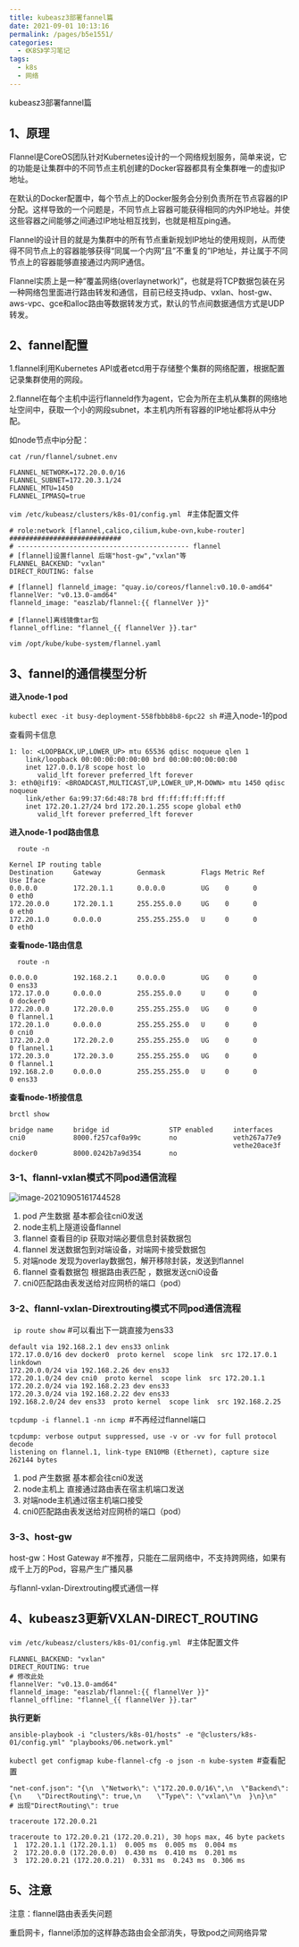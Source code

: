 ```yaml
---
title: kubeasz3部署fannel篇
date: 2021-09-01 10:13:16
permalink: /pages/b5e1551/
categories:
  - 《K8S》学习笔记
tags:
  - k8s
  - 网络
---
```

kubeasz3部署fannel篇  
<!-- more -->



## 1、原理


Flannel是CoreOS团队针对Kubernetes设计的一个网络规划服务，简单来说，它的功能是让集群中的不同节点主机创建的Docker容器都具有全集群唯一的虚拟IP地址。

在默认的Docker配置中，每个节点上的Docker服务会分别负责所在节点容器的IP分配。这样导致的一个问题是，不同节点上容器可能获得相同的内外IP地址。并使这些容器之间能够之间通过IP地址相互找到，也就是相互ping通。

Flannel的设计目的就是为集群中的所有节点重新规划IP地址的使用规则，从而使得不同节点上的容器能够获得“同属一个内网”且”不重复的”IP地址，并让属于不同节点上的容器能够直接通过内网IP通信。

Flannel实质上是一种“覆盖网络(overlaynetwork)”，也就是将TCP数据包装在另一种网络包里面进行路由转发和通信，目前已经支持udp、vxlan、host-gw、aws-vpc、gce和alloc路由等数据转发方式，默认的节点间数据通信方式是UDP转发。


## 2、fannel配置

1.flannel利用Kubernetes API或者etcd用于存储整个集群的网络配置，根据配置记录集群使用的网段。

2.flannel在每个主机中运行flanneld作为agent，它会为所在主机从集群的网络地址空间中，获取一个小的网段subnet，本主机内所有容器的IP地址都将从中分配。

如node节点中ip分配：

` cat /run/flannel/subnet.env `

```
FLANNEL_NETWORK=172.20.0.0/16
FLANNEL_SUBNET=172.20.3.1/24
FLANNEL_MTU=1450
FLANNEL_IPMASQ=true
```

`vim /etc/kubeasz/clusters/k8s-01/config.yml ` #主体配置文件

```
# role:network [flannel,calico,cilium,kube-ovn,kube-router]
############################
# ------------------------------------------- flannel
# [flannel]设置flannel 后端"host-gw","vxlan"等
FLANNEL_BACKEND: "vxlan"
DIRECT_ROUTING: false

# [flannel] flanneld_image: "quay.io/coreos/flannel:v0.10.0-amd64"
flannelVer: "v0.13.0-amd64"
flanneld_image: "easzlab/flannel:{{ flannelVer }}"

# [flannel]离线镜像tar包
flannel_offline: "flannel_{{ flannelVer }}.tar"
```



`vim /opt/kube/kube-system/flannel.yaml`



## 3、fannel的通信模型分析

**进入node-1 pod**

`kubectl exec -it busy-deployment-558fbbb8b8-6pc22 sh` #进入node-1的pod

查看网卡信息

```
1: lo: <LOOPBACK,UP,LOWER_UP> mtu 65536 qdisc noqueue qlen 1
    link/loopback 00:00:00:00:00:00 brd 00:00:00:00:00:00
    inet 127.0.0.1/8 scope host lo
       valid_lft forever preferred_lft forever
3: eth0@if19: <BROADCAST,MULTICAST,UP,LOWER_UP,M-DOWN> mtu 1450 qdisc noqueue 
    link/ether 6a:99:37:6d:48:78 brd ff:ff:ff:ff:ff:ff
    inet 172.20.1.27/24 brd 172.20.1.255 scope global eth0
       valid_lft forever preferred_lft forever
```

**进入node-1 pod路由信息**

`  route -n`

```
Kernel IP routing table
Destination     Gateway         Genmask         Flags Metric Ref    Use Iface
0.0.0.0         172.20.1.1      0.0.0.0         UG    0      0        0 eth0
172.20.0.0      172.20.1.1      255.255.0.0     UG    0      0        0 eth0
172.20.1.0      0.0.0.0         255.255.255.0   U     0      0        0 eth0
```





**查看node-1路由信息**

`  route -n`

```
0.0.0.0         192.168.2.1     0.0.0.0         UG    0      0        0 ens33
172.17.0.0      0.0.0.0         255.255.0.0     U     0      0        0 docker0
172.20.0.0      172.20.0.0      255.255.255.0   UG    0      0        0 flannel.1
172.20.1.0      0.0.0.0         255.255.255.0   U     0      0        0 cni0
172.20.2.0      172.20.2.0      255.255.255.0   UG    0      0        0 flannel.1
172.20.3.0      172.20.3.0      255.255.255.0   UG    0      0        0 flannel.1
192.168.2.0     0.0.0.0         255.255.255.0   U     0      0        0 ens33
```

**查看node-1桥接信息**

`brctl show`

```
bridge name     bridge id               STP enabled     interfaces
cni0            8000.f257caf0a99c       no              veth267a77e9
                                                        vethe20ace3f
docker0         8000.0242b7a9d354       no             
```

### 3-1、flannl-vxlan模式不同pod通信流程

 

![image-20210905161744528](https://cdn.jsdelivr.net/gh/lzq70112/images/blog/image-20210905161744528.png)

1. pod 产生数据 基本都会往cni0发送
2. node主机上隧道设备flannel 
3. flannel 查看目的ip 获取对端必要信息封装数据包
4. flannel 发送数据包到对端设备，对端网卡接受数据包
5. 对端node 发现为overlay数据包，解开移除封装，发送到flannel
6. flannel 查看数据包 根据路由表匹配 ，数据发送cni0设备
7. cni0匹配路由表发送给对应网桥的端口（pod）

### 3-2、flannl-vxlan-Dirextrouting模式不同pod通信流程

` ip route show` #可以看出下一跳直接为ens33

```
default via 192.168.2.1 dev ens33 onlink 
172.17.0.0/16 dev docker0  proto kernel  scope link  src 172.17.0.1 linkdown 
172.20.0.0/24 via 192.168.2.26 dev ens33 
172.20.1.0/24 dev cni0  proto kernel  scope link  src 172.20.1.1 
172.20.2.0/24 via 192.168.2.23 dev ens33 
172.20.3.0/24 via 192.168.2.22 dev ens33 
192.168.2.0/24 dev ens33  proto kernel  scope link  src 192.168.2.25 
```

`tcpdump -i flannel.1 -nn icmp `#不再经过flannel端口

```
tcpdump: verbose output suppressed, use -v or -vv for full protocol decode
listening on flannel.1, link-type EN10MB (Ethernet), capture size 262144 bytes
```



1. pod 产生数据 基本都会往cni0发送
2. node主机上 直接通过路由表在宿主机端口发送
3. 对端node主机通过宿主机端口接受
4. cni0匹配路由表发送给对应网桥的端口（pod）

### 3-3、host-gw

host-gw：Host Gateway #不推荐，只能在二层网络中，不支持跨网络，如果有成千上万的Pod，容易产生广播风暴

与flannl-vxlan-Dirextrouting模式通信一样

## 4、kubeasz3更新VXLAN-DIRECT_ROUTING

`vim /etc/kubeasz/clusters/k8s-01/config.yml ` #主体配置文件

```
FLANNEL_BACKEND: "vxlan"
DIRECT_ROUTING: true
# 修改此处
flannelVer: "v0.13.0-amd64"
flanneld_image: "easzlab/flannel:{{ flannelVer }}"
flannel_offline: "flannel_{{ flannelVer }}.tar"
```



**执行更新**

` ansible-playbook -i "clusters/k8s-01/hosts" -e "@clusters/k8s-01/config.yml" "playbooks/06.network.yml" `



`kubectl get configmap kube-flannel-cfg -o json -n kube-system `#查看配置

```
"net-conf.json": "{\n  \"Network\": \"172.20.0.0/16\",\n  \"Backend\": {\n    \"DirectRouting\": true,\n    \"Type\": \"vxlan\"\n  }\n}\n"
# 出现"DirectRouting\": true
```





`traceroute 172.20.0.21  `

```
traceroute to 172.20.0.21 (172.20.0.21), 30 hops max, 46 byte packets
 1  172.20.1.1 (172.20.1.1)  0.005 ms  0.005 ms  0.004 ms
 2  172.20.0.0 (172.20.0.0)  0.430 ms  0.410 ms  0.201 ms
 3  172.20.0.21 (172.20.0.21)  0.331 ms  0.243 ms  0.306 ms
```



## 5、注意



注意：flannel路由表丢失问题

重启网卡，flannel添加的这样静态路由会全部消失，导致pod之间网络异常

